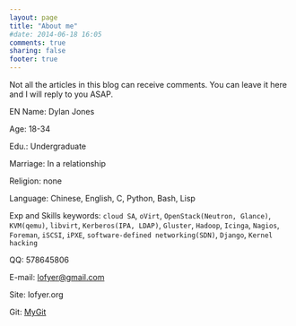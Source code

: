 ```yaml
---
layout: page
title: "About me"
#date: 2014-06-18 16:05
comments: true
sharing: false
footer: true
---
```


Not all the articles in this blog can receive comments.
You can leave it here and I will reply to you ASAP.

EN Name: Dylan Jones

Age: 18-34

Edu.: Undergraduate

Marriage: In a relationship

Religion: none

Language: Chinese, English, C, Python, Bash, Lisp

Exp and Skills keywords: `cloud SA`, `oVirt`, `OpenStack(Neutron, Glance)`, `KVM(qemu)`, `libvirt`, `Kerberos(IPA, LDAP)`, `Gluster`, `Hadoop`, `Icinga`, `Nagios`, `Foreman`, `iSCSI`, `iPXE`, `software-defined networking(SDN)`, `Django`, `Kernel hacking`

QQ: 578645806

E-mail: lofyer@gmail.com

Site: lofyer.org

Git: [MyGit](https://github.com/lofyer "MyGit")
